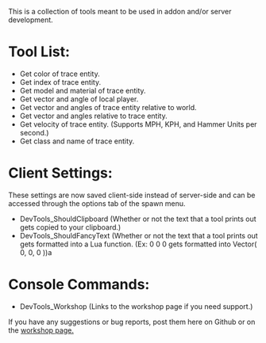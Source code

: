 This is a collection of tools meant to be used in addon and/or server development.

# Tool List:
- Get color of trace entity.
- Get index of trace entity.
- Get model and material of trace entity.
- Get vector and angle of local player.
- Get vector and angles of trace entity relative to world.
- Get vector and angles relative to trace entity.
- Get velocity of trace entity. (Supports MPH, KPH, and Hammer Units per second.)
- Get class and name of trace entity.

# Client Settings:
These settings are now saved client-side instead of server-side and can be accessed through the options tab of the spawn menu.

- DevTools_ShouldClipboard (Whether or not the text that a tool prints out gets copied to your clipboard.)
- DevTools_ShouldFancyText (Whether or not the text that a tool prints out gets formatted into a Lua function. (Ex: 0 0 0 gets formatted into Vector( 0, 0, 0 ))a

# Console Commands:
- DevTools_Workshop (Links to the workshop page if you need support.)

If you have any suggestions or bug reports, post them here on Github or on the [workshop page.](https://steamcommunity.com/sharedfiles/filedetails/?id=1614988605)
